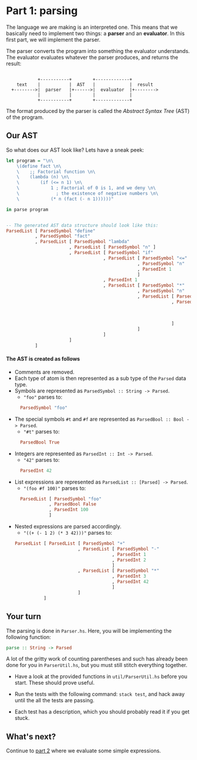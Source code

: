 # Part 1: parsing

The language we are making is an interpreted one. This means that we basically need to implement two things: a **parser** and an **evaluator**. In this first part, we will implement the parser.

The parser converts the program into something the evaluator understands. The evaluator evaluates whatever the parser produces, and returns the result:

```

            +-----------+        +-------------+
    text    |           |  AST   |             |  result
  +-------->|  parser   |+------>|  evaluator  |+-------->
            |           |        |             |
            +-----------+        +-------------+
```

The format produced by the parser is called the *Abstract Syntax Tree* (AST) of the program.

## Our AST

So what does our AST look like? Lets have a sneak peek:

```haskell
let program = "\n\
    \(define fact \n\
    \    ;; Factorial function \n\
    \    (lambda (n) \n\
    \        (if (<= n 1) \n\
    \            1 ; Factorial of 0 is 1, and we deny \n\
    \              ; the existence of negative numbers \n\
    \            (* n (fact (- n 1))))))"

in parse program


-- The generated AST data structure should look like this:
ParsedList [ ParsedSymbol "define"
           , ParsedSymbol "fact"
           , ParsedList [ ParsedSymbol "lambda"
                        , ParsedList [ ParsedSymbol "n" ]
                        , ParsedList [ ParsedSymbol "if"
                                     , ParsedList [ ParsedSymbol "<="
                                                  , ParsedSymbol "n"
                                                  , ParsedInt 1
                                                  ]
                                     , ParsedInt 1
                                     , ParsedList [ ParsedSymbol "*"
                                                  , ParsedSymbol "n"
                                                  , ParsedList [ ParsedSymbol "fact"
                                                               , ParsedList [ ParsedSymbol "-"
                                                                            , ParsedSymbol "n"
                                                                            , ParsedInt 1
                                                                            ]
                                                               ]
                                                  ]
                                     ]
                        ]
           ]
```

#### The AST is created as follows

- Comments are removed.
- Each type of atom is then represented as a sub type of the `Parsed` data type.
- Symbols are represented as `ParsedSymbol :: String -> Parsed`.
    + `"foo"` parses to:
    ```haskell
      ParsedSymbol "foo"
    ```
- The special symbols `#t` and `#f` are represented as `ParsedBool :: Bool -> Parsed`.
    + `"#t"` parses to:
    ```haskell
      ParsedBool True
    ```
- Integers are represented as `ParsedInt :: Int -> Parsed`.
    + `"42"` parses to:
    ```haskell
      ParsedInt 42
    ```
- List expressions are represented as `ParsedList :: [Parsed] -> Parsed`.
    + `"(foo #f 100)"` parses to:
    ```haskell
      ParsedList [ ParsedSymbol "foo"
                 , ParsedBool False
                 , ParsedInt 100
                 ]
    ```
- Nested expressions are parsed accordingly.
    + `"((+ (- 1 2) (* 3 42)))"` parses to:
    ```haskell
    ParsedList [ ParsedList [ ParsedSymbol "+"
                            , ParsedList [ ParsedSymbol "-"
                                         , ParsedInt 1
                                         , ParsedInt 2
                                         ]
                            , ParsedList [ ParsedSymbol "*"
                                         , ParsedInt 3
                                         , ParsedInt 42
                                         ]
                            ]
               ]
    ```


## Your turn

The parsing is done in `Parser.hs`. Here, you will be implementing the following function:
```haskell
parse :: String -> Parsed
```
A lot of the gritty work of counting parentheses and such has already been done for you in `ParserUtil.hs`, but you must still stitch everything together.

- Have a look at the provided functions in `util/ParserUtil.hs` before you start. These should prove useful.

- Run the tests with the following command: `stack test`, and hack away until the all the tests are passing.

- Each test has a description, which you should probably read it if you get stuck.

## What's next?

Continue to [part 2](part_2.md) where we evaluate some simple expressions.
